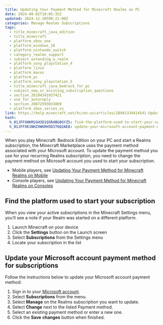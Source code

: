 ```yaml
---
title: Updating Your Payment Method for Minecraft Realms on PC
date: 2024-08-02T18:05:35Z
updated: 2024-12-20T00:21:00Z
categories: Manage Realms Subscriptions
tags:
  - title_minecraft_java_edition
  - title_minecraft
  - platform_xbox_one
  - platform_windows_10
  - platform_nintendo_switch
  - category_realms_support
  - subject_extending_a_realm
  - platform_sony_playstation_4
  - platform_linux
  - platform_macos
  - platform_pc
  - platform_sony_playstation_5
  - title_minecraft_java_bedrock_for_pc
  - subject_new_or_existing_subscription_questions
  - section_26104341937421
  - use_for_autoreply
  - section_28872593033869
  - platform_xbox_series_xs
link: https://help.minecraft.net/hc/en-us/articles/28941339414541-Updating-Your-Payment-Method-for-Minecraft-Realms-on-PC
hash:
  h_01JFFXHKRSGH3D1QSR4BG0GYZ5: find-the-platform-used-to-start-your-subscription
  h_01JFFXK1NHZXW6RH5D376Q2AE8: update-your-microsoft-account-payment-method-for-subscriptions
---
```


When you play Minecraft: Bedrock Edition on your PC and start a Realms subscription, the Minecraft Marketplace uses the payment method associated with your Microsoft account. To update the payment method you use for your recurring Realms subscription, you need to change the payment method on Microsoft account you used to start your subscription.

- Mobile players, see [Updating Your Payment Method for Minecraft Realms on Mobile](./Updating-Your-Payment-Method-for-Minecraft-Realms-on-Mobile.md)
- Console players, see [Updating Your Payment Method for Minecraft Realms on Consoles](./Updating-Your-Payment-Method-for-Minecraft-Realms-on-Consoles.md)

## Find the platform used to start your subscription

When you view your active subscriptions in the Minecraft Settings menu, you’ll see a note if your Realm was started on a different platform.

1.  Launch Minecraft on your device
2.  Click the **Settings** button on the Launch screen
3.  Select **Subscriptions** from the Settings menu
4.  Locate your subscription in the list

## Update your Microsoft account payment method for subscriptions

Follow the instructions below to update your Microsoft account payment method:

1.  Sign in to your [Microsoft account](https://account.microsoft.com/).
2.  Select **Subscriptions** from the menu.
3.  Select **Manage** on the Realms subscription you want to update.
4.  Select **Change** next to the listed Payment method.
5.  Select an existing payment method or enter a new one.
6.  Click the **Save** **changes** button when finished.
